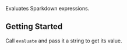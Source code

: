 Evaluates Sparkdown expressions.

## Getting Started

Call `evaluate` and pass it a string to get its value.
